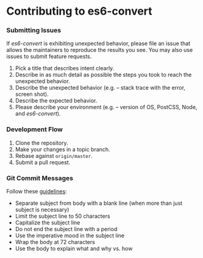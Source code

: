 # Contributing to es6-convert

### Submitting Issues
If _es6-convert_ is exhibiting unexpected behavior, please file an issue that allows the maintainers to reproduce the results you see. You may also use issues to submit feature requests.

1. Pick a title that describes intent clearly.
2. Describe in as much detail as possible the steps you took to reach the unexpected behavior.
3. Describe the unexpected behavior (e.g. – stack trace with the error, screen shot).
4. Describe the expected behavior.
5. Please describe your environment (e.g. – version of OS, PostCSS, Node, and _es6-convert_).

### Development Flow
1. Clone the repository.
2. Make your changes in a topic branch.
3. Rebase against `origin/master`.
4. Submit a pull request.

### Git Commit Messages
Follow these [guidelines](http://chris.beams.io/posts/git-commit/#seven-rules):

- Separate subject from body with a blank line (when more than just subject is necessary)
- Limit the subject line to 50 characters
- Capitalize the subject line
- Do not end the subject line with a period
- Use the imperative mood in the subject line
- Wrap the body at 72 characters
- Use the body to explain what and why vs. how
